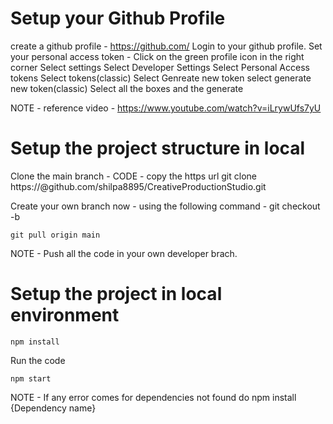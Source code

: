 # Setup your Github Profile
create a github profile - https://github.com/
Login to  your github profile.
Set your personal access token - 
    Click on the green profile icon in the right corner
    Select settings
    Select Developer Settings
    Select Personal Access tokens
    Select tokens(classic)
    Select Genreate new token
    select generate new token(classic)
    Select all the boxes and the generate 

NOTE - reference video - https://www.youtube.com/watch?v=iLrywUfs7yU
    
# Setup the project structure in local
Clone the  main branch - CODE - copy the https url
    git clone https://<Personal access token>@github.com/shilpa8895/CreativeProductionStudio.git
    
Create your own branch now - using the following command - 
    git checkout -b <branch Name>
    
    git pull origin main
    
NOTE -  Push all the code in your own developer brach.

# Setup the project in local environment
    npm install 

Run the code 
    
    npm start 
    
NOTE - If any error comes for dependencies not found do npm install {Dependency name}



